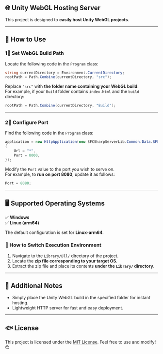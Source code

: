 ## 🌐 Unity WebGL Hosting Server

This project is designed to **easily host Unity WebGL projects**.

---

## 📌 How to Use

### 1⃣ Set WebGL Build Path  
Locate the following code in the `Program` class:

```csharp
string currentDirectory = Environment.CurrentDirectory;
rootPath = Path.Combine(currentDirectory, "src");
```

Replace `"src"` with **the folder name containing your WebGL build**.  
For example, if your `Build` folder contains `index.html` and the `build` directory:

```csharp
rootPath = Path.Combine(currentDirectory, "Build");
```

---

### 2⃣ Configure Port  
Find the following code in the `Program` class:

```csharp
application = new HttpApplication(new SFCSharpServerLib.Common.Data.SFServerInfo()
{
    Url = "*",
    Port = 8000,
});
```

Modify the `Port` value to the port you wish to serve on.  
For example, to **run on port 8080**, update it as follows:

```csharp
Port = 8080;
```

---

## 🖥️ Supported Operating Systems  

✅ **Windows**  
✅ **Linux (arm64)**  

The default configuration is set for **Linux-arm64**.

### 🚀 How to Switch Execution Environment  
1. Navigate to the `Library/Dll/` directory of the project.  
2. Locate the **zip file corresponding to your target OS**.  
3. Extract the zip file and place its contents **under the `Library/` directory**.  

---

## 🎯 Additional Notes  
- Simply place the Unity WebGL build in the specified folder for instant hosting.  
- Lightweight HTTP server for fast and easy deployment.  

---

## 🐟 License  
This project is licensed under the [MIT License](LICENSE). Feel free to use and modify! 😊  

